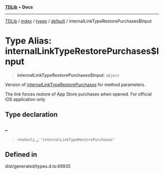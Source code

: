 [**TDLib**](../../../../../../README.md) • **Docs**

***

[TDLib](../../../../../../modules.md) / [index](../../../../../README.md) / [types](../../../README.md) / [default](../README.md) / internalLinkTypeRestorePurchases$Input

# Type Alias: internalLinkTypeRestorePurchases$Input

> **internalLinkTypeRestorePurchases$Input**: `object`

Version of [internalLinkTypeRestorePurchases](internalLinkTypeRestorePurchases.md) for method parameters.

The link forces restore of App Store purchases when opened. For official iOS application only

## Type declaration

### \_

> `readonly` **\_**: `"internalLinkTypeRestorePurchases"`

## Defined in

dist/generated/types.d.ts:49935
